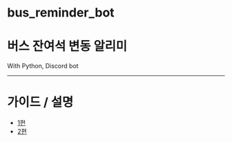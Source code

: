 # bus_reminder_bot

# 버스 잔여석 변동 알리미   
With Python, Discord bot   
***
# 가이드 / 설명   
* [1편](https://blog.naver.com/th_rable/223099822100, "블로그")   
* [2편](https://blog.naver.com/th_rable/223108158414, "블로그")
